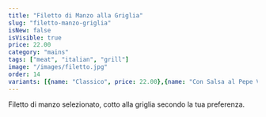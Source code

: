 ```yaml
---
title: "Filetto di Manzo alla Griglia"
slug: "filetto-manzo-griglia"
isNew: false
isVisible: true
price: 22.00
category: "mains"
tags: ["meat", "italian", "grill"]
image: "/images/filetto.jpg"
order: 14
variants: [{name: "Classico", price: 22.00},{name: "Con Salsa al Pepe Verde", price: 24.00}]
---
```


Filetto di manzo selezionato, cotto alla griglia secondo la tua preferenza.
